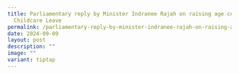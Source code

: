 ```yaml
---
title: Parliamentary reply by Minister Indranee Rajah on raising age ceiling for
  Childcare Leave
permalink: /parliamentary-reply-by-minister-indranee-rajah-on-raising-age-ceiling-for-childcare-leave/
date: 2024-09-09
layout: post
description: ""
image: ""
variant: tiptap
---
```

